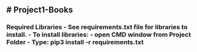 <h2># Project1-Books
<h3>Required Libraries
- See requirements.txt file for libraries to install.
- To install libraries:
  - open CMD window from Project Folder
  - Type: pip3 install -r requirements.txt